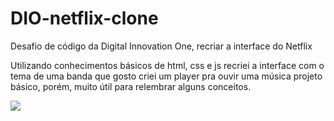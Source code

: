 # DIO-netflix-clone
Desafio de código da Digital Innovation One, recriar a interface do Netflix

Utilizando conhecimentos básicos de html, css e js recriei a interface com o tema de uma banda que gosto
criei um player pra ouvir uma música 
projeto básico, porém, muito útil para relembrar alguns conceitos.

<img src="./assets/screenshot.jpg"/>
